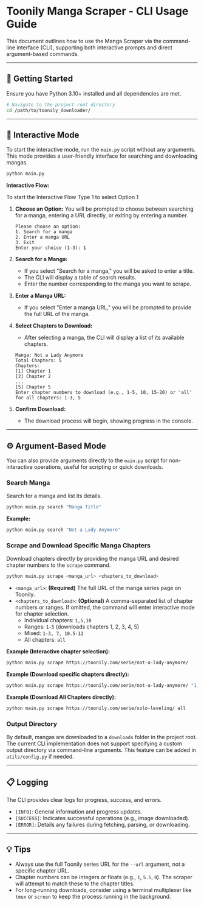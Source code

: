 # Toonily Manga Scraper - CLI Usage Guide

This document outlines how to use the Manga Scraper via the command-line interface (CLI), supporting both interactive prompts and direct argument-based commands.

---

## 🚀 Getting Started

Ensure you have Python 3.10+ installed and all dependencies are met.

```bash
# Navigate to the project root directory
cd /path/to/toonily_downloader/
```

---

## 💬 Interactive Mode

To start the interactive mode, run the `main.py` script without any arguments. This mode provides a user-friendly interface for searching and downloading mangas.

```bash
python main.py
```

**Interactive Flow:**

To start the Interactive Flow Type 1 to select Option 1

1.  **Choose an Option:**
    You will be prompted to choose between searching for a manga, entering a URL directly, or exiting by entering a number.
    ```
    Please choose an option:
    1. Search for a manga
    2. Enter a manga URL
    3. Exit
    Enter your choice (1-3): 1
    ```

2.  **Search for a Manga:**
    -   If you select "Search for a manga," you will be asked to enter a title.
    -   The CLI will display a table of search results.
    -   Enter the number corresponding to the manga you want to scrape.

3.  **Enter a Manga URL:**
    -   If you select "Enter a manga URL," you will be prompted to provide the full URL of the manga.

4.  **Select Chapters to Download:**
    -   After selecting a manga, the CLI will display a list of its available chapters.
    ```
    Manga: Not a Lady Anymore
    Total Chapters: 5
    Chapters:
    [1] Chapter 1
    [2] Chapter 2
    ...
    [5] Chapter 5
    Enter chapter numbers to download (e.g., 1-5, 10, 15-20) or 'all' for all chapters: 1-3, 5
    ```

5.  **Confirm Download:**
    -   The download process will begin, showing progress in the console.

---

## ⚙️ Argument-Based Mode

You can also provide arguments directly to the `main.py` script for non-interactive operations, useful for scripting or quick downloads.

### Search Manga

Search for a manga and list its details.

```bash
python main.py search "Manga Title"
```

**Example:**

```bash
python main.py search "Not a Lady Anymore"
```

### Scrape and Download Specific Manga Chapters

Download chapters directly by providing the manga URL and desired chapter numbers to the `scrape` command.

```bash
python main.py scrape <manga_url> <chapters_to_download>
```

-   `<manga_url>`: **(Required)** The full URL of the manga series page on Toonily.
-   `<chapters_to_download>`: **(Optional)** A comma-separated list of chapter numbers or ranges. If omitted, the command will enter interactive mode for chapter selection.
    -   Individual chapters: `1,5,10`
    -   Ranges: `1-5` (downloads chapters 1, 2, 3, 4, 5)
    -   Mixed: `1-3, 7, 10.5-12`
    -   All chapters: `all`

**Example (Interactive chapter selection):**

```bash
python main.py scrape https://toonily.com/serie/not-a-lady-anymore/
```

**Example (Download specific chapters directly):**

```bash
python main.py scrape https://toonily.com/serie/not-a-lady-anymore/ "1,2,3.5,5-7"
```

**Example (Download All Chapters directly):**

```bash
python main.py scrape https://toonily.com/serie/solo-leveling/ all
```

### Output Directory

By default, mangas are downloaded to a `downloads` folder in the project root. The current CLI implementation does not support specifying a custom output directory via command-line arguments. This feature can be added in `utils/config.py` if needed.

---

## 📋 Logging

The CLI provides clear logs for progress, success, and errors.

-   `[INFO]`: General information and progress updates.
-   `[SUCCESS]`: Indicates successful operations (e.g., image downloaded).
-   `[ERROR]`: Details any failures during fetching, parsing, or downloading.

---

## 💡 Tips

-   Always use the full Toonily series URL for the `--url` argument, not a specific chapter URL.
-   Chapter numbers can be integers or floats (e.g., `1`, `5.5`, `0`). The scraper will attempt to match these to the chapter titles.
-   For long-running downloads, consider using a terminal multiplexer like `tmux` or `screen` to keep the process running in the background.
